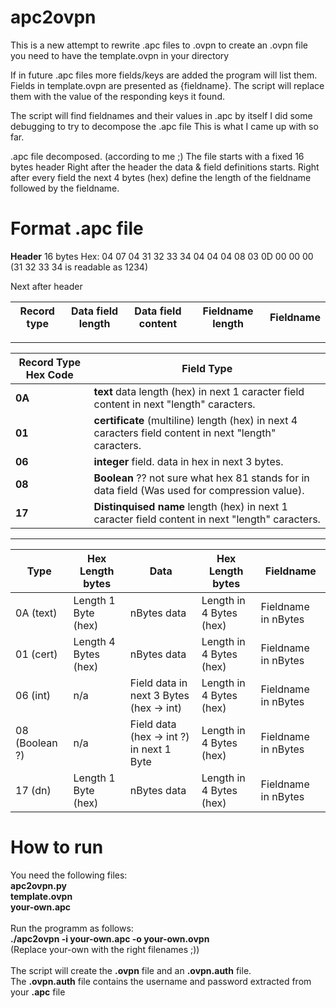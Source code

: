 # apc2ovpn

This is a new attempt to rewrite .apc files to .ovpn
to create an .ovpn file you need to have the template.ovpn in your directory

If in future .apc files more fields/keys are added the program will list them.
Fields in template.ovpn are presented as {fieldname}.
The script will replace them with the value of the responding keys it found. 


The script will find fieldnames and their values in .apc by itself
I did some debugging to try to decompose the .apc file
This is what I came up with so far.

.apc file decomposed. (according to me ;) 
The file starts with a fixed 16 bytes header
Right after the header the data & field definitions starts.
Right after every field the next 4 bytes (hex) define the length of the fieldname followed by the fieldname.

# Format .apc file

**Header** 16 bytes Hex:
04 07 04 31 32 33 34 04 04 04 08 03 0D 00 00 00    (31 32 33 34 is readable as 1234)

Next after header <br>

Record type | Data field length | Data field content | Fieldname length | Fieldname
---- | ---- | ---- | ---- | ---- 

---

**Record Type Hex Code** | **Field Type**
---- | ----
**0A** | **text** data length (hex) in next 1 caracter field content in next "length" caracters.
**01** | **certificate** (multiline) length (hex) in next 4 caracters field content in next "length" caracters.
**06** | **integer** field. data in hex in next 3 bytes.
**08** | **Boolean** ?? not sure what hex 81 stands for in data field (Was used for compression value).
**17** | **Distinquised name** length (hex) in next 1 caracter field content in next "length" caracters.

---

**Type**  | **Hex Length bytes** | **Data** | **Hex Length bytes** | **Fieldname**
------------- | ------------- | ------------- | ------------- | -------------
0A (text) | Length 1 Byte (hex)|nBytes data | Length in 4 Bytes (hex)| Fieldname in nBytes
01 (cert) | Length 4 Bytes (hex) | nBytes data | Length in 4 Bytes (hex)| Fieldname in nBytes
06 (int) |  n/a | Field data in next 3 Bytes (hex -> int) | Length in 4 Bytes (hex)| Fieldname in nBytes
08 (Boolean ?) | n/a |Field data (hex -> int ?) in next 1 Byte | Length in 4 Bytes (hex)| Fieldname in nBytes
17 (dn) | Length 1 Byte (hex)|nBytes data | Length in 4 Bytes (hex)| Fieldname in nBytes

# How to run
You need the following files:<br>
**apc2ovpn.py**<br>
**template.ovpn**<br>
**your-own.apc**<br>
<br>
Run the programm as follows:<br>
**./apc2ovpn -i your-own.apc -o your-own.ovpn**<br>
(Replace your-own with the right filenames ;))<br>
<br>
The script will create the **.ovpn** file and an **.ovpn.auth** file.<br>
The **.ovpn.auth** file contains the username and password extracted from your **.apc** file
